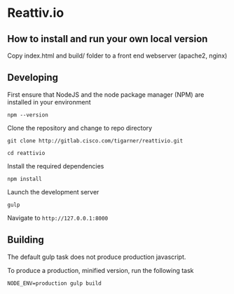 # Reattiv.io

## How to install and run your own local version

Copy index.html and build/ folder to a front end webserver (apache2, nginx)

## Developing

First ensure that NodeJS and the node package manager (NPM) are installed in your environment

`npm --version`

Clone the repository and change to repo directory

`git clone http://gitlab.cisco.com/tigarner/reattivio.git`  

`cd reattivio`

Install the required dependencies

`npm install`

Launch the development server

`gulp`

Navigate to `http://127.0.0.1:8000`

## Building

The default gulp task does not produce production javascript.

To produce a production, minified version, run the following task

`NODE_ENV=production gulp build`